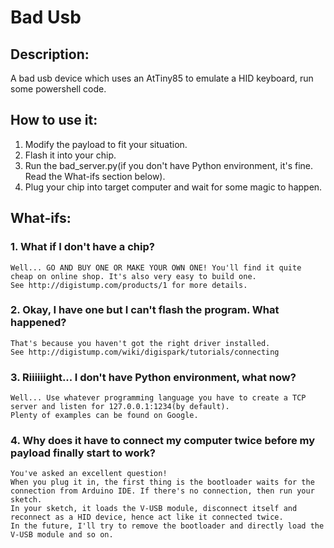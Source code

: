 # Bad Usb
## Description:
A bad usb device which uses an AtTiny85 to emulate a HID keyboard, run some powershell code.

## How to use it:
1. Modify the payload to fit your situation.
2. Flash it into your chip.
3. Run the bad_server.py(if you don't have Python environment, it's fine. Read the What-ifs section below).
4. Plug your chip into target computer and wait for some magic to happen.

## What-ifs:
### 1. What if I don't have a chip?
	Well... GO AND BUY ONE OR MAKE YOUR OWN ONE! You'll find it quite cheap on online shop. It's also very easy to build one.
	See http://digistump.com/products/1 for more details.
### 2. Okay, I have one but I can't flash the program. What happened?
	That's because you haven't got the right driver installed.
	See http://digistump.com/wiki/digispark/tutorials/connecting
### 3. Riiiiiight... I don't have Python environment, what now?
	Well... Use whatever programming language you have to create a TCP server and listen for 127.0.0.1:1234(by default).
	Plenty of examples can be found on Google.
### 4. Why does it have to connect my computer twice before my payload finally start to work?
	You've asked an excellent question!
	When you plug it in, the first thing is the bootloader waits for the connection from Arduino IDE. If there's no connection, then run your sketch.
	In your sketch, it loads the V-USB module, disconnect itself and reconnect as a HID device, hence act like it connected twice.
	In the future, I'll try to remove the bootloader and directly load the V-USB module and so on.